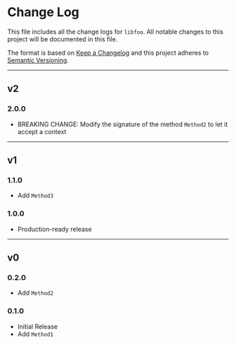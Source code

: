 # Change Log

This file includes all the change logs for `libfoo`.
All notable changes to this project will be documented in this file.

The format is based on [Keep a Changelog](http://keepachangelog.com/)
and this project adheres to [Semantic Versioning](http://semver.org/).

--------------------------------------------------------------------------------
## v2

### 2.0.0
- BREAKING CHANGE: Modify the signature of the method `Method2` to let it accept a context


--------------------------------------------------------------------------------
## v1

### 1.1.0
- Add `Method3`

### 1.0.0
- Production-ready release

--------------------------------------------------------------------------------
## v0

### 0.2.0
- Add `Method2`

### 0.1.0
- Initial Release
- Add `Method1`
